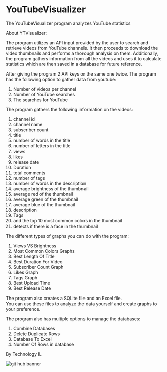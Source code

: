 # YouTubeVisualizer
The YouTubeVisualizer program analyzes YouTube statistics

About YTVisualizer: 

The program utilizes an API input provided by the user to search and retrieve videos from YouTube channels. 
It then proceeds to download the video thumbnails and performs a thorough analysis on them. 
Additionally, the program gathers information from all the videos 
and uses it to calculate statistics which are then saved in a database for future reference. 
 
 
After giving the program 2 API keys or the same one twice. 
The program has the following option to gather data from youtube: 
 
1) Number of videos per channel 
2) Number of YouTube searches 
3) The searches for YouTube 
 
 
The program gathers the following information on the videos: 
 
1) channel id 
2) channel name 
3) subscriber count 
4) title 
5) number of words in the title 
6) number of letters in the title 
7) views 
8) likes 
9) release date 
10) Duration 
11) total comments 
12) number of tags 
13) number of words in the description 
14) average brightness of the thumbnail 
15) average red of the thumbnail 
16) average green of the thumbnail 
17) average blue of the thumbnail 
18) description 
19) Tags 
20) and the top 10 most common colors in the thumbnail 
21) detects if there is a face in the thumbnail 
 
 
The different types of graphs you can do with the program: 
 
1) Views VS Brightness 
2) Most Common Colors Graphs 
3) Best Length Of Title 
4) Best Duration For Video 
5) Subscriber Count Graph 
6) Likes Graph 
7) Tags Graph 
8) Best Upload Time 
9) Best Release Date 
 
The program also creates a SQLite file and an Excel file.  
You can use these files to analyze the data yourself and create graphs to your preference. 
 
 
The program also has multiple options to manage the databases: 
 
1) Combine Databases 
2) Delete Duplicate Rows 
3) Database To Excel 
4) Number Of Rows in database 
 
 
By Technology IL 
 
 
 
![git hub banner](https://github.com/TechnologyIL/YouTubeVisualizer/assets/123074807/84f8ffe9-c5e3-4325-84c2-51d1a9ea8ffb)
